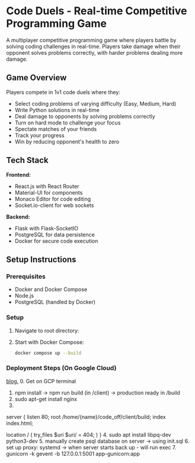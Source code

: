 # Code Duels - Real-time Competitive Programming Game

A multiplayer competitive programming game where players battle by solving coding challenges in real-time. Players take damage when their opponent solves problems correctly, with harder problems dealing more damage.

## Game Overview

Players compete in 1v1 code duels where they:
- Select coding problems of varying difficulty (Easy, Medium, Hard)
- Write Python solutions in real-time
- Deal damage to opponents by solving problems correctly 
- Turn on hard mode to challenge your focus
- Spectate matches of your friends
- Track your progress
- Win by reducing opponent's health to zero

## Tech Stack

**Frontend:**
- React.js with React Router
- Material-UI for components
- Monaco Editor for code editing
- Socket.io-client for web sockets

**Backend:**
- Flask with Flask-SocketIO
- PostgreSQL for data persistence
- Docker for secure code execution

## Setup Instructions

### Prerequisites
- Docker and Docker Compose
- Node.js 
- PostgreSQL (handled by Docker)

### Setup

1. Navigate to root directory:

2. Start with Docker Compose:
   ```bash
   docker compose up --build
   ```

### Deployment Steps (On Google Cloud)
[blog.](https://blog.miguelgrinberg.com/post/how-to-deploy-a-react--flask-project)
0. Get on GCP terminal
1. npm install -> npm run build (in /client) -> production ready in /build
2. sudo apt-get install nginx
3. 
server {
  listen 80;
  root /home/{name}/code_off/client/build;
  index index.html;

  location / (
    try_files $uri $uri/ = 404;
  )
}
4. sudo apt install libpq-dev python3-dev
5. manually create psql database on server -> using init.sql
6. set up proxy: systemd -> when server starts back up - will run exec
7. gunicorn -k gevent -b 127.0.0.1:5001 app-gunicorn:app